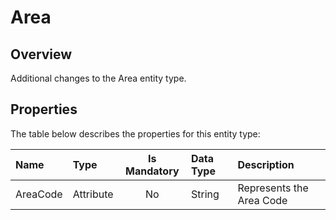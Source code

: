# Area

## Overview

Additional changes to the Area entity type.

## Properties

The table below describes the properties for this entity type:

| Name     | Type      | Is Mandatory | Data Type | Description              |
| :------- | :-------- | :----------: | :-------- | :----------------------- |
| AreaCode | Attribute |      No      | String    | Represents the Area Code |

